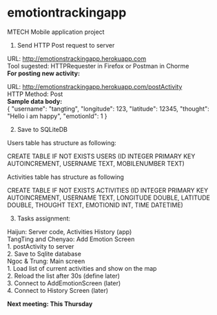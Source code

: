 # emotiontrackingapp
MTECH Mobile application project
1. Send HTTP Post request to server</br>

URL: http://emotionstrackingapp.herokuapp.com</br>
Tool sugested: HTTPRequester in Firefox or Postman in Chorme</br>
<b>For posting new activity: </b></br>

URL: http://emotionstrackingapp.herokuapp.com/postActivity</br>
HTTP Method: Post</br>
<b>Sample data body: </b></br>
{
   "username": "tangting",
   "longitude": 123,
   "latitude": 12345,
   "thought": "Hello i am happy",
   "emotionId": 1
}

2. Save to SQLiteDB

Users table has structure as following:</br>

CREATE TABLE IF NOT EXISTS USERS (ID INTEGER PRIMARY KEY AUTOINCREMENT, USERNAME TEXT, MOBILENUMBER TEXT)

Activities table has structure as following</br>

CREATE TABLE IF NOT EXISTS ACTIVITIES (ID INTEGER PRIMARY KEY AUTOINCREMENT, USERNAME TEXT, LONGITUDE DOUBLE, LATITUDE DOUBLE, THOUGHT TEXT, EMOTIONID INT, TIME DATETIME)

3. Tasks assignment:</br>

Haijun: Server code, Activities History (app)</br>
TangTing and Chenyao: Add Emotion Screen </br>
    1. postActivity to server </br>
    2. Save to Sqlite database</br>
Ngoc & Trung: Main screen </br>
    1. Load list of current activities and show on the map</br>
    2. Reload the list after 30s (define later)</br>
    3. Connect to AddEmotionScreen (later)</br>
    4. Connect to History Screen (later)</br>
  
<b>Next meeting: This Thursday</b>
